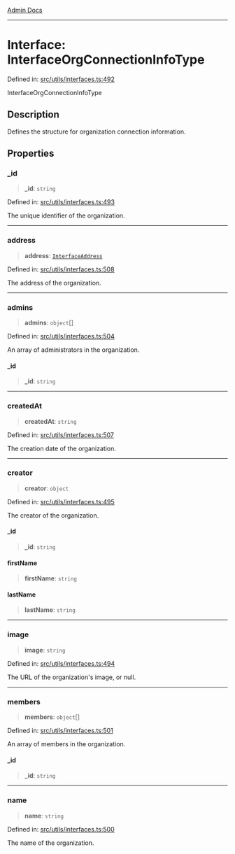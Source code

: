 [Admin Docs](/)

***

# Interface: InterfaceOrgConnectionInfoType

Defined in: [src/utils/interfaces.ts:492](https://github.com/PalisadoesFoundation/talawa-admin/blob/main/src/utils/interfaces.ts#L492)

InterfaceOrgConnectionInfoType

## Description

Defines the structure for organization connection information.

## Properties

### \_id

> **\_id**: `string`

Defined in: [src/utils/interfaces.ts:493](https://github.com/PalisadoesFoundation/talawa-admin/blob/main/src/utils/interfaces.ts#L493)

The unique identifier of the organization.

***

### address

> **address**: [`InterfaceAddress`](utils\interfaces\README\interfaces\InterfaceAddress.md)

Defined in: [src/utils/interfaces.ts:508](https://github.com/PalisadoesFoundation/talawa-admin/blob/main/src/utils/interfaces.ts#L508)

The address of the organization.

***

### admins

> **admins**: `object`[]

Defined in: [src/utils/interfaces.ts:504](https://github.com/PalisadoesFoundation/talawa-admin/blob/main/src/utils/interfaces.ts#L504)

An array of administrators in the organization.

#### \_id

> **\_id**: `string`

***

### createdAt

> **createdAt**: `string`

Defined in: [src/utils/interfaces.ts:507](https://github.com/PalisadoesFoundation/talawa-admin/blob/main/src/utils/interfaces.ts#L507)

The creation date of the organization.

***

### creator

> **creator**: `object`

Defined in: [src/utils/interfaces.ts:495](https://github.com/PalisadoesFoundation/talawa-admin/blob/main/src/utils/interfaces.ts#L495)

The creator of the organization.

#### \_id

> **\_id**: `string`

#### firstName

> **firstName**: `string`

#### lastName

> **lastName**: `string`

***

### image

> **image**: `string`

Defined in: [src/utils/interfaces.ts:494](https://github.com/PalisadoesFoundation/talawa-admin/blob/main/src/utils/interfaces.ts#L494)

The URL of the organization's image, or null.

***

### members

> **members**: `object`[]

Defined in: [src/utils/interfaces.ts:501](https://github.com/PalisadoesFoundation/talawa-admin/blob/main/src/utils/interfaces.ts#L501)

An array of members in the organization.

#### \_id

> **\_id**: `string`

***

### name

> **name**: `string`

Defined in: [src/utils/interfaces.ts:500](https://github.com/PalisadoesFoundation/talawa-admin/blob/main/src/utils/interfaces.ts#L500)

The name of the organization.
